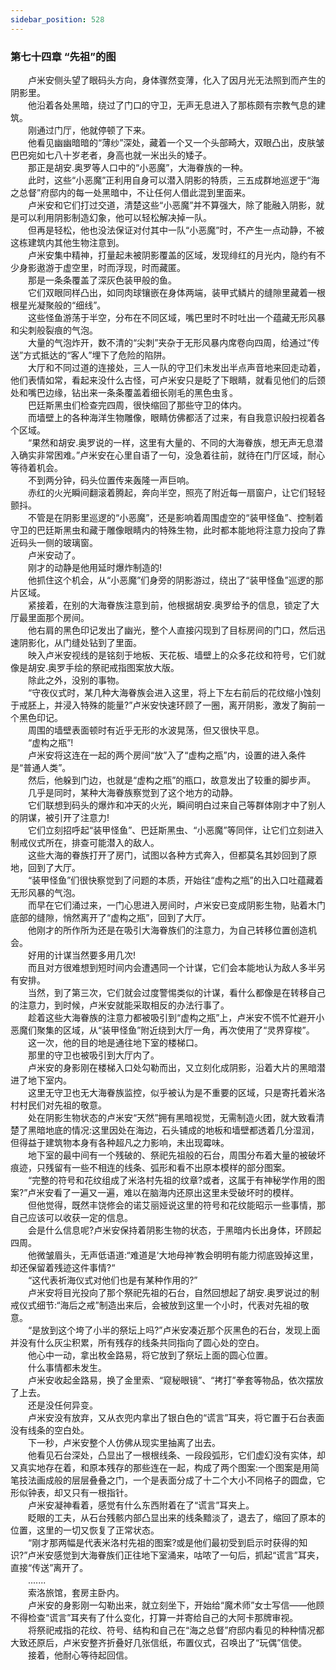 ```yaml
---
sidebar_position: 528
---
```

### 第七十四章 “先祖”的图  


　　卢米安侧头望了眼码头方向，身体骤然变薄，化入了因月光无法照到而产生的阴影里。  
　　他沿着各处黑暗，绕过了门口的守卫，无声无息进入了那栋颇有宗教气息的建筑。  
　　刚通过门厅，他就停顿了下来。  
　　他看见幽幽暗暗的“薄纱”深处，藏着一个又一个头部畸大，双眼凸出，皮肤皱巴巴宛如七八十岁老者，身高也就一米出头的矮子。  
　　那正是胡安.奥罗等人口中的“小恶魔”，大海眷族的一种。  
　　此时，这些“小恶魔”正利用自身可以潜入阴影的特质，三五成群地巡逻于“海之总督”府邸内的每一处黑暗中，不让任何人借此混到里面来。  
　　卢米安和它们打过交道，清楚这些“小恶魔”并不算强大，除了能融入阴影，就是可以利用阴影制造幻象，他可以轻松解决掉一队。  
　　但再是轻松，他也没法保证对付其中一队“小恶魔”时，不产生一点动静，不被这栋建筑内其他生物注意到。  
　　卢米安集中精神，打量起未被阴影覆盖的区域，发现绯红的月光内，隐约有不少身影遨游于虚空里，时而浮现，时而藏匿。  
　　那是一条条覆盖了深灰色装甲般的鱼。  
　　它们双眼同样凸出，如同肉球镶嵌在身体两端，装甲式鳞片的缝隙里藏着一根根星光凝聚般的“细线”。  
　　这些怪鱼游荡于半空，分布在不同区域，嘴巴里时不时吐出一个蕴藏无形风暴和尖刺般裂痕的气泡。  
　　大量的气泡炸开，数不清的“尖刺”夹杂于无形风暴内席卷向四周，给通过“传送”方式抵达的“客人”埋下了危险的陷阱。  
　　大厅和不同过道的连接处，三人一队的守卫们未发出半点声音地来回走动着，他们表情如常，看起来没什么古怪，可卢米安只是眨了下眼睛，就看见他们的后颈处和嘴巴边缘，钻出来一条条覆盖着细长刚毛的黑色虫豸。  
　　巴廷斯黑虫们检查完四周，很快缩回了那些守卫的体内。  
　　而墙壁上的各种海洋生物雕像，眼睛仿佛都活了过来，有自我意识般扫视着各个区域。  
　　“果然和胡安.奥罗说的一样，这里有大量的、不同的大海眷族，想无声无息潜入确实非常困难。”卢米安在心里自语了一句，没急着往前，就待在门厅区域，耐心等待着机会。  
　　不到两分钟，码头位置传来轰隆一声巨响。  
　　赤红的火光瞬间翻滚着腾起，奔向半空，照亮了附近每一扇窗户，让它们轻轻颤抖。  
　　不管是在阴影里巡逻的“小恶魔”，还是影响着周围虚空的“装甲怪鱼”、控制着守卫的巴廷斯黑虫和藏于雕像眼睛内的特殊生物，此时都本能地将注意力投向了靠近码头一侧的玻璃窗。  
　　卢米安动了。  
　　刚才的动静是他用延时爆炸制造的!  
　　他抓住这个机会，从“小恶魔”们身旁的阴影游过，绕出了“装甲怪鱼”巡逻的那片区域。  
　　紧接着，在别的大海眷族注意到前，他根据胡安.奥罗给予的信息，锁定了大厅最里面那个房间。  
　　他右肩的黑色印记发出了幽光，整个人直接闪现到了目标房间的门口，然后迅速阴影化，从门缝处钻到了里面。  
　　映入卢米安视线的是铭刻于地板、天花板、墙壁上的众多花纹和符号，它们就像是胡安.奥罗手绘的祭祀戒指图案放大版。  
　　除此之外，没别的事物。  
　　“守夜仪式时，某几种大海眷族会进入这里，将上下左右前后的花纹缩小蚀刻于戒胚上，并浸入特殊的能量?”卢米安快速环顾了一圈，离开阴影，激发了胸前一个黑色印记。  
　　周围的墙壁表面顿时有近乎无形的水波晃荡，但又很快平息。  
　　“虚构之瓶”!  
　　卢米安将这连在一起的两个房间“放”入了“虚构之瓶”内，设置的进入条件是“普通人类”。  
　　然后，他躲到门边，也就是“虚构之瓶”的瓶口，故意发出了较重的脚步声。  
　　几乎是同时，某种大海眷族察觉到了这个地方的动静。  
　　它们联想到码头的爆炸和冲天的火光，瞬间明白过来自己等群体刚才中了别人的阴谋，被引开了注意力!  
　　它们立刻招呼起“装甲怪鱼”、巴廷斯黑虫、“小恶魔”等同伴，让它们立刻进入制戒仪式所在，排查可能潜入的敌人。  
　　这些大海的眷族打开了房门，试图以各种方式奔入，但都莫名其妙回到了原地，回到了大厅。  
　　“装甲怪鱼”们很快察觉到了问题的本质，开始往“虚构之瓶”的出入口吐蕴藏着无形风暴的气泡。  
　　而早在它们涌过来，一门心思进入房间时，卢米安已变成阴影生物，贴着木门底部的缝隙，悄然离开了“虚构之瓶”，回到了大厅。  
　　他刚才的所作所为还是在吸引大海眷族们的注意力，为自己转移位置创造机会。  
　　好用的计谋当然要多用几次!  
　　而且对方很难想到短时间内会遭遇同一个计谋，它们会本能地认为敌人多半另有安排。  
　　当然，到了第三次，它们就会过度警惕类似的计谋，看什么都像是在转移自己的注意力，到时候，卢米安就能采取相反的办法行事了。  
　　趁着这些大海眷族的注意力都被吸引到“虚构之瓶”上，卢米安不慌不忙避开小恶魔们聚集的区域，从“装甲怪鱼”附近绕到大厅一角，再次使用了“灵界穿梭”。  
　　这一次，他的目的地是通往地下室的楼梯口。  
　　那里的守卫也被吸引到大厅内了。  
　　卢米安的身影刚在楼梯入口处勾勒而出，又立刻化成阴影，沿着大片的黑暗潜进了地下室内。  
　　这里无守卫也无大海眷族监控，似乎被认为是不重要的区域，只是寄托着米洛村村民们对先祖的敬意。  
　　处在阴影生物状态的卢米安“天然”拥有黑暗视觉，无需制造火团，就大致看清楚了黑暗地底的情况:这里因处在海边，石头铺成的地板和墙壁都透着几分湿润，但得益于建筑物本身有各种超凡之力影响，未出现霉味。  
　　地下室的最中间有一个残破的、祭祀先祖般的石台，周围分布着大量的被破坏痕迹，只残留有一些不相连的线条、弧形和看不出原本模样的部分图案。  
　　“完整的符号和花纹组成了米洛村先祖的纹章?或者，这属于有神秘学作用的图案?”卢米安看了一遍又一遍，难以在脑海内还原出这里未受破坏时的模样。  
　　但他觉得，既然丰饶修会的诺艾丽娅说这里的符号和花纹能昭示一些事情，那自己应该可以收获一定的信息。  
　　会是什么信息呢?卢米安保持着阴影生物的状态，于黑暗内长出身体，环顾起四周。  
　　他微皱眉头，无声低语道:“难道是‘大地母神’教会明明有能力彻底毁掉这里，却还保留着残迹这件事情?“  
　　“这代表祈海仪式对他们也是有某种作用的?”  
　　卢米安将目光投向了那个祭祀先祖的石台，自然回想起了胡安.奥罗说过的制戒仪式细节:“海后之戒”制造出来后，会被放到这里一个小时，代表对先祖的敬意。  
　　“是放到这个垮了小半的祭坛上吗?”卢米安凑近那个灰黑色的石台，发现上面并没有什么灰尘积累，所有残存的线条共同指向了圆心处的空白。  
　　他心中一动，拿出枚金路易，将它放到了祭坛上面的圆心位置。  
　　什么事情都未发生。  
　　卢米安收起金路易，换了金里索、“窥秘眼镜”、“拷打”拳套等物品，依次摆放了上去。  
　　还是没任何异变。  
　　卢米安没有放弃，又从衣兜内拿出了银白色的“谎言”耳夹，将它置于石台表面没有线条的空白处。  
　　下一秒，卢米安整个人仿佛从现实里抽离了出去。  
　　他看见石台深处，凸显出了一根根线条、一段段弧形，它们虚幻没有实体，却又真实地存在着，和原本残存的那些连在一起，构成了两个图案:一个图案是用简笔技法画成般的层层叠叠之门，一个是表面分成了十二个大小不同格子的圆盘，它形似钟表，却又只有一根指针。  
　　卢米安凝神看着，感觉有什么东西附着在了“谎言”耳夹上。  
　　眨眼的工夫，从石台残骸内部凸显出来的线条黯淡了，退去了，缩回了原本的位置，这里的一切又恢复了正常状态。  
　　“刚才那两幅是代表米洛村先祖的图案?或是他们最初受到启示时获得的知识?”卢米安感觉到大海眷族们正往地下室涌来，咕哝了一句后，抓起“谎言”耳夹，直接“传送”离开了。  
　　.......  
　　索洛旅馆，套房主卧内。  
　　卢米安的身影刚一勾勒出来，就立刻坐下，开始给“魔术师”女士写信——他顾不得检查“谎言”耳夹有了什么变化，打算一并寄给自己的大阿卡那牌审视。  
　　将祭祀戒指的花纹、符号、结构和自己在“海之总督”府邸内看见的种种情况都大致还原后，卢米安整齐折叠好几张信纸，布置仪式，召唤出了“玩偶”信使。  
　　接着，他耐心等待起回信。  
